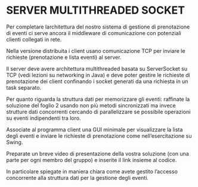 # SERVER MULTITHREADED SOCKET

Per completare larchitettura del nostro sistema di gestione di prenotazione di eventi ci serve ancora il middleware di comunicazione con potenziali clienti collegati in rete.

Nella versione distribuita i client usano comunicazione TCP per inviare le richieste (prenotazione e lista eventi) al server.

Il server deve avere architettura multithreaded basata su ServerSocket su TCP (vedi lezioni su networking in Java) e deve poter gestire le richieste di prenotazione dei client confinando i socket generati da una richiesta in un task separato.

Per quanto riguarda la struttura dati per memorizzare gli eventi: raffinate la soluzione del foglio 2 usando non più metodi sincronizzati ma invece strutture dati concorrenti cercando di parallelizzare se possibile operazioni su eventi indipendenti tra loro.

Associate al programma client una GUI minimale per visualizzare la lista degli eventi e inviare le richieste di prenotazione come nell’esercitazione su Swing.

Preparate un breve video di presentazione della vostra soluzione (con una parte per ogni membro del gruppo) e inserite il link insieme al codice.

In particolare spiegate in maniera chiara come avete gestito l’accesso concorrente alla struttura dati per la gestione degli eventi.
